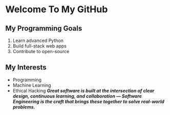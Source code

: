 # Welcome To My GitHub
## My Programming Goals
1. Learn advanced Python
2. Build full-stack web apps
3. Contribute to open-source
## My Interests
- Programming
- Machine Learning
- Ethical Hacking
***Great software is built at the intersection of clear design, continuous learning, and collaboration — Software Engineering is the craft that brings these together to solve real-world problems.***
